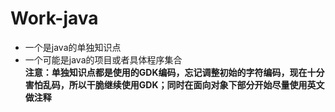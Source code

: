 # Work-java
* 一个是java的单独知识点
* 一个可能是java的项目或者具体程序集合<br>
**注意：单独知识点都是使用的GDK编码，忘记调整初始的字符编码，现在十分害怕乱码，所以干脆继续使用GDK；同时在面向对象下部分开始尽量使用英文做注释**
